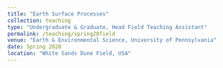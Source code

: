 ```yaml
---
title: "Earth Surface Processes"
collection: teaching
type: "Undergraduate & Graduate, Head Field Teaching Assistant"
permalink: /teaching/spring20field
venue: "Earth & Environmental Science, University of Pennsylvania"
date: Spring 2020
location: "White Sands Dune Field, USA"
---
```

